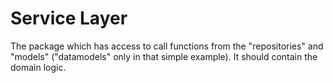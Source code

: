 # Service Layer

The package which has access to call functions from the "repositories" and "models" ("datamodels" only in that simple example). It should contain the domain logic.